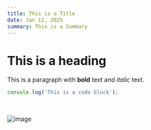```yaml
---
title: This is a Title
date: Jan 12, 2025
summary: This is a Summary
---
```

# This is a heading

This is a paragraph with **bold** text and *italic* text.

```javascript
console.log('This is a code block');
```
&nbsp;

![image](https://developers.elementor.com/docs/assets/img/elementor-placeholder-image.png)